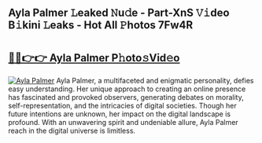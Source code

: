 ## Ayla Palmer 𝙻eaked 𝙽u𝚍e - Part-XnS 𝚅𝚒deo B𝚒kini 𝙻eaks - Hot All 𝙿hotos 7Fw4R

# <h2><a href="http://ld3bx3u.urlbe.top/?page=Ayla+Palmer">🔗🔗👉👉 Ayla Palmer P𝚑oto𝚜Vid𝚎o</a></h2>

[![Ayla Palmer](https://i.imgur.com/eBuTRDB.gif)](http://ld3bx3u.urlbe.top/?page=Ayla+Palmer)
Ayla Palmer, a multifaceted and enigmatic personality, defies easy understanding. Her unique approach to creating an online presence has fascinated and provoked observers, generating debates on morality, self-representation, and the intricacies of digital societies. Though her future intentions are unknown, her impact on the digital landscape is profound. With an unwavering spirit and undeniable allure, Ayla Palmer reach in the digital universe is limitless.
